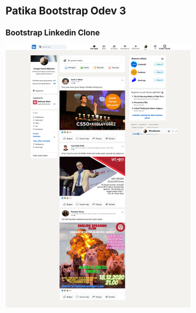 # Patika Bootstrap Odev 3

## Bootstrap Linkedin Clone

!["Önizleme"](assets/Screenshot%202023-09-22%20at%2015-13-36%20Linkedin.png)
